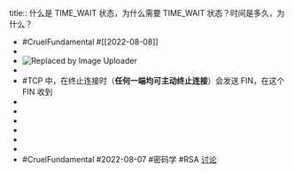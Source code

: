 title:: 什么是 TIME_WAIT 状态，为什么需要 TIME_WAIT 状态？时间是多久，为什么？

- #CruelFundamental #[[2022-08-08]]
-
- ![Replaced by Image Uploader](https://vip2.loli.io/2022/08/08/aw5coTdSxhbDQCs.png)
-
- #TCP 中，在终止连接时（**任何一端均可主动终止连接**）会发送 FIN，在这个 FIN 收到
-
-
-
-
-
-
- #CruelFundamental #2022-08-07 #密码学 #RSA [讨论](https://github.com/CYZH1307/CruelFundamental/tree/main/homework/202208/07)